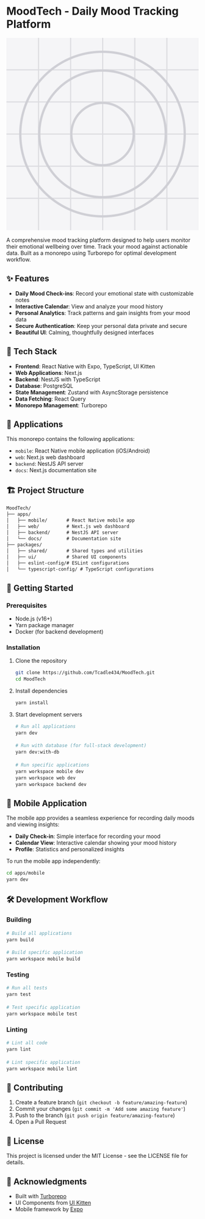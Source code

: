 # MoodTech - Daily Mood Tracking Platform

![MoodTech Logo](apps/mobile/assets/images/icon.png)

A comprehensive mood tracking platform designed to help users monitor their emotional wellbeing over time. Track your mood against actionable data. Built as a monorepo using Turborepo for optimal development workflow.

## ✨ Features

- **Daily Mood Check-ins**: Record your emotional state with customizable notes
- **Interactive Calendar**: View and analyze your mood history
- **Personal Analytics**: Track patterns and gain insights from your mood data
- **Secure Authentication**: Keep your personal data private and secure
- **Beautiful UI**: Calming, thoughtfully designed interfaces

## 🧰 Tech Stack

- **Frontend**: React Native with Expo, TypeScript, UI Kitten
- **Web Applications**: Next.js
- **Backend**: NestJS with TypeScript
- **Database**: PostgreSQL
- **State Management**: Zustand with AsyncStorage persistence
- **Data Fetching**: React Query
- **Monorepo Management**: Turborepo

## 📱 Applications

This monorepo contains the following applications:

- `mobile`: React Native mobile application (iOS/Android)
- `web`: Next.js web dashboard
- `backend`: NestJS API server
- `docs`: Next.js documentation site

## 🏗️ Project Structure

```
MoodTech/
├── apps/
│   ├── mobile/       # React Native mobile app
│   ├── web/          # Next.js web dashboard
│   ├── backend/      # NestJS API server
│   └── docs/         # Documentation site
├── packages/
│   ├── shared/       # Shared types and utilities
│   ├── ui/           # Shared UI components
│   ├── eslint-config/# ESLint configurations
│   └── typescript-config/ # TypeScript configurations
```

## 🚀 Getting Started

### Prerequisites

- Node.js (v16+)
- Yarn package manager
- Docker (for backend development)

### Installation

1. Clone the repository

    ```bash
    git clone https://github.com/Tcadle434/MoodTech.git
    cd MoodTech
    ```

2. Install dependencies

    ```bash
    yarn install
    ```

3. Start development servers

    ```bash
    # Run all applications
    yarn dev

    # Run with database (for full-stack development)
    yarn dev:with-db

    # Run specific applications
    yarn workspace mobile dev
    yarn workspace web dev
    yarn workspace backend dev
    ```

## 📱 Mobile Application

The mobile app provides a seamless experience for recording daily moods and viewing insights:

- **Daily Check-in**: Simple interface for recording your mood
- **Calendar View**: Interactive calendar showing your mood history
- **Profile**: Statistics and personalized insights

To run the mobile app independently:

```bash
cd apps/mobile
yarn dev
```

## 🛠️ Development Workflow

### Building

```bash
# Build all applications
yarn build

# Build specific application
yarn workspace mobile build
```

### Testing

```bash
# Run all tests
yarn test

# Test specific application
yarn workspace mobile test
```

### Linting

```bash
# Lint all code
yarn lint

# Lint specific application
yarn workspace mobile lint
```

## 🤝 Contributing

1. Create a feature branch (`git checkout -b feature/amazing-feature`)
2. Commit your changes (`git commit -m 'Add some amazing feature'`)
3. Push to the branch (`git push origin feature/amazing-feature`)
4. Open a Pull Request

## 📄 License

This project is licensed under the MIT License - see the LICENSE file for details.

## 🙏 Acknowledgments

- Built with [Turborepo](https://turbo.build/repo)
- UI Components from [UI Kitten](https://akveo.github.io/react-native-ui-kitten/)
- Mobile framework by [Expo](https://expo.dev)
